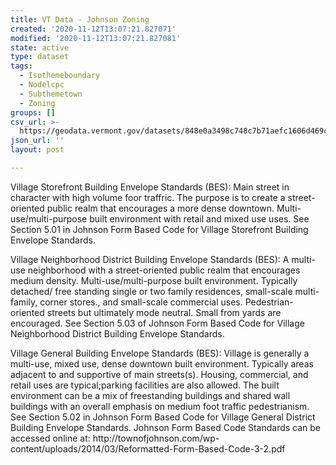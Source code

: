 ```yaml
---
title: VT Data - Johnson Zoning
created: '2020-11-12T13:07:21.827071'
modified: '2020-11-12T13:07:21.827081'
state: active
type: dataset
tags:
  - Isothemeboundary
  - Nodelcpc
  - Subthemetown
  - Zoning
groups: []
csv_url: >-
  https://geodata.vermont.gov/datasets/848e0a3498c748c7b71aefc1606d469c_0.csv?outSR=%7B%22latestWkid%22%3A3857%2C%22wkid%22%3A102100%7D
json_url: ''
layout: post

---
```

<div style='text-align:Left;'><div><div><p><span>Village Storefront Building Envelope Standards (BES): Main street in character with high volume foor traffric. The purpose is to create a street-oriented public realm that encourages a more dense downtown. Multi-use/multi-purpose built environment with retail and mixed use uses. See Section 5.01 in Johnson Form Based Code for Village Storefront Building Envelope Standards. </span></p><p><span>Village Neighborhood District Building Envelope Standards (BES): A multi-use neighborhood with a street-oriented public realm that encourages medium density. Multi-use/multi-purpose built environment. Typically detached/ free standing single or two family residences, small-scale multi-family, corner stores., and small-scale commercial uses. Pedestrian-oriented streets but ultimately mode neutral. Small from yards are encouraged. See Section 5.03 of Johnson Form Based Code for Village Neighborhood District Building Envelope Standards. </span></p><p><span>Village General Building Envelope Standards (BES): Village is generally a multi-use, mixed use, dense downtown built environment. Typically areas adjacent to and supportive of main streets(s). Housing, commercial, and retail uses are typical;parking facilities are also allowed. The built environment can be a mix of freestanding buildings and shared wall buildings with an overall emphasis on medium foot traffic pedestrianism. See Section 5.02 in Johnson Form Based Code for Village General District Building Envelope Standards. Johnson Form Based Code Standards can be accessed online at: http://townofjohnson.com/wp-content/uploads/2014/03/Reformatted-Form-Based-Code-3-2.pdf</span></p></div></div></div>
